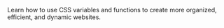 Learn how to use CSS variables and functions to create more organized, efficient, and dynamic websites.
